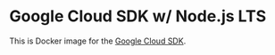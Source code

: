 # Google Cloud SDK w/ Node.js LTS

This is Docker image for the [Google Cloud SDK](https://cloud.google.com/sdk/).
